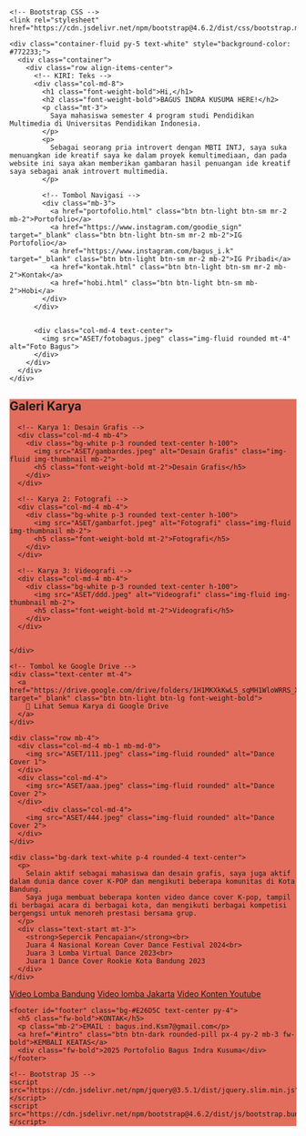 <!doctype html>
<html lang="en">
  <head>
    <meta charset="UTF-8">
    <meta name="viewport" content="width=device-width, initial-scale=1.0">
    <title>Portofolio Bagus</title>

    <!-- Bootstrap CSS -->
    <link rel="stylesheet" href="https://cdn.jsdelivr.net/npm/bootstrap@4.6.2/dist/css/bootstrap.min.css">
  </head>
  <body>

   
    <div class="container-fluid py-5 text-white" style="background-color: #772233;">
      <div class="container">
        <div class="row align-items-center">
          <!-- KIRI: Teks -->
          <div class="col-md-8">
            <h1 class="font-weight-bold">Hi,</h1>
            <h2 class="font-weight-bold">BAGUS INDRA KUSUMA HERE!</h2>
            <p class="mt-3">
              Saya mahasiswa semester 4 program studi Pendidikan Multimedia di Universitas Pendidikan Indonesia.
            </p>
            <p>
              Sebagai seorang pria introvert dengan MBTI INTJ, saya suka menuangkan ide kreatif saya ke dalam proyek kemultimediaan, dan pada website ini saya akan memberikan gambaran hasil penuangan ide kreatif saya sebagai anak introvert multimedia.
            </p>

            <!-- Tombol Navigasi -->
            <div class="mb-3">
              <a href="portofolio.html" class="btn btn-light btn-sm mr-2 mb-2">Portofolio</a>
              <a href="https://www.instagram.com/goodie_sign" target="_blank" class="btn btn-light btn-sm mr-2 mb-2">IG Portofolio</a>
              <a href="https://www.instagram.com/bagus_i.k" target="_blank" class="btn btn-light btn-sm mr-2 mb-2">IG Pribadi</a>
              <a href="kontak.html" class="btn btn-light btn-sm mr-2 mb-2">Kontak</a>
              <a href="hobi.html" class="btn btn-light btn-sm mb-2">Hobi</a>
            </div>
          </div>

         
          <div class="col-md-4 text-center">
            <img src="ASET/fotobagus.jpeg" class="img-fluid rounded mt-4" alt="Foto Bagus">
          </div>
        </div>
      </div>
    </div>

  
   <div class="container-fluid py-5" style="background-color: #E26D5C;">
  <div class="container">
    <h2 class="text-white mb-4 font-weight-bold">Galeri Karya</h2>
    <div class="row">

      <!-- Karya 1: Desain Grafis -->
      <div class="col-md-4 mb-4">
        <div class="bg-white p-3 rounded text-center h-100">
          <img src="ASET/gambardes.jpeg" alt="Desain Grafis" class="img-fluid img-thumbnail mb-2">
          <h5 class="font-weight-bold mt-2">Desain Grafis</h5>
        </div>
      </div>

      <!-- Karya 2: Fotografi -->
      <div class="col-md-4 mb-4">
        <div class="bg-white p-3 rounded text-center h-100">
          <img src="ASET/gambarfot.jpeg" alt="Fotografi" class="img-fluid img-thumbnail mb-2">
          <h5 class="font-weight-bold mt-2">Fotografi</h5>
        </div>
      </div>

      <!-- Karya 3: Videografi -->
      <div class="col-md-4 mb-4">
        <div class="bg-white p-3 rounded text-center h-100">
          <img src="ASET/ddd.jpeg" alt="Videografi" class="img-fluid img-thumbnail mb-2">
          <h5 class="font-weight-bold mt-2">Videografi</h5>
        </div>
      </div>
	 

    </div>

    <!-- Tombol ke Google Drive -->
    <div class="text-center mt-4">
      <a href="https://drive.google.com/drive/folders/1H1MKXkKwLS_sqMH1WloWRRS_XtdLNk4v" target="_blank" class="btn btn-light btn-lg font-weight-bold">
        📂 Lihat Semua Karya di Google Drive
      </a>
    </div>
  </div>
</div>

<head>
  <meta charset="UTF-8">
  <title>Portofolio Bagus</title>
  <meta name="viewport" content="width=device-width, initial-scale=1">
 
  <link href="https://cdn.jsdelivr.net/npm/bootstrap@5.3.3/dist/css/bootstrap.min.css" rel="stylesheet">
  <link href="https://cdn.jsdelivr.net/npm/bootstrap-icons@1.10.5/font/bootstrap-icons.css" rel="stylesheet">
</head>
<body class="bg-warning-subtle">

<a id="home"></a>


<div class="container my-5">
  <div class="bg-white p-4 rounded-4 text-center">

    <div class="row mb-4">
      <div class="col-md-4 mb-1 mb-md-0">
        <img src="ASET/111.jpeg" class="img-fluid rounded" alt="Dance Cover 1">
      </div>
      <div class="col-md-4">
        <img src="ASET/aaa.jpeg" class="img-fluid rounded" alt="Dance Cover 2">
      </div>
	        <div class="col-md-4">
        <img src="ASET/444.jpeg" class="img-fluid rounded" alt="Dance Cover 2">
      </div>
    </div>

    <div class="bg-dark text-white p-4 rounded-4 text-center">
      <p>
        Selain aktif sebagai mahasiswa dan desain grafis, saya juga aktif dalam dunia dance cover K-POP dan mengikuti beberapa komunitas di Kota Bandung.
        Saya juga membuat beberapa konten video dance cover K-pop, tampil di berbagai acara di berbagai kota, dan mengikuti berbagai kompetisi bergengsi untuk menoreh prestasi bersama grup.
      </p>
      <div class="text-start mt-3">
        <strong>Sepercik Pencapaian</strong><br>
        Juara 4 Nasional Korean Cover Dance Festival 2024<br>
        Juara 3 Lomba Virtual Dance 2023<br>
        Juara 1 Dance Cover Rookie Kota Bandung 2023
      </div>
    </div>
<nav class="nav nav-pills flex-column flex-sm-row">
  <a class="flex-sm-fill text-sm-center nav-link active" aria-current="page" href="https://youtu.be/-ne2mZXCeGk?si=osza-gtC-tnkDCuB">Video Lomba Bandung</a>
  <a class="flex-sm-fill text-sm-center nav-link" href="https://youtu.be/41Qo133bp70?si=yTpi7BR2TkD0R6n2">Video lomba Jakarta</a>
  <a class="flex-sm-fill text-sm-center nav-link" href="https://youtu.be/o-vu60xDkdQ?si=rx-5OvPD9_JOlUve">Video Konten Youtube</a>
  
</nav>

<!-- FOOTER -->
    <footer id="footer" class="bg-#E26D5C text-center py-4">
      <h5 class="fw-bold">KONTAK</h5>
      <p class="mb-2">EMAIL : bagus.ind.Ksm7@gmail.com</p>
      <a href="#intro" class="btn btn-dark rounded-pill px-4 py-2 mb-3 fw-bold">KEMBALI KEATAS</a>
      <div class="fw-bold">2025 Portofolio Bagus Indra Kusuma</div>
    </footer>

<!-- Bootstrap JS -->
<script src="https://cdn.jsdelivr.net/npm/bootstrap@5.3.3/dist/js/bootstrap.bundle.min.js"></script>
</body>
</html>

    <!-- Bootstrap JS -->
    <script src="https://cdn.jsdelivr.net/npm/jquery@3.5.1/dist/jquery.slim.min.js"></script>
    <script src="https://cdn.jsdelivr.net/npm/bootstrap@4.6.2/dist/js/bootstrap.bundle.min.js"></script>
  </body>
</html>
